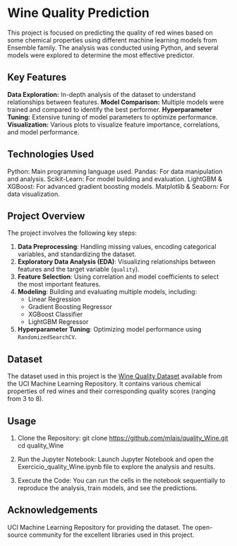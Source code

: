 # Wine Quality Prediction

This project is focused on predicting the quality of red wines based on some chemical properties using different machine learning models from Ensemble family. The analysis was conducted using Python, and several models were explored to determine the most effective predictor.

## Key Features
**Data Exploration:** In-depth analysis of the dataset to understand relationships between features.
**Model Comparison:** Multiple models were trained and compared to identify the best performer.
**Hyperparameter Tuning:** Extensive tuning of model parameters to optimize performance.
**Visualization:** Various plots to visualize feature importance, correlations, and model performance.

## Technologies Used
Python: Main programming language used.
Pandas: For data manipulation and analysis.
Scikit-Learn: For model building and evaluation.
LightGBM & XGBoost: For advanced gradient boosting models.
Matplotlib & Seaborn: For data visualization.

## Project Overview

The project involves the following key steps:
1. **Data Preprocessing**: Handling missing values, encoding categorical variables, and standardizing the dataset.
2. **Exploratory Data Analysis (EDA)**: Visualizing relationships between features and the target variable (`quality`).
3. **Feature Selection**: Using correlation and model coefficients to select the most important features.
4. **Modeling**: Building and evaluating multiple models, including:
   - Linear Regression
   - Gradient Boosting Regressor
   - XGBoost Classifier
   - LightGBM Regressor
5. **Hyperparameter Tuning**: Optimizing model performance using `RandomizedSearchCV`.

## Dataset

The dataset used in this project is the [Wine Quality Dataset](https://archive.ics.uci.edu/ml/datasets/Wine+Quality) available from the UCI Machine Learning Repository. It contains various chemical properties of red wines and their corresponding quality scores (ranging from 3 to 8).

## Usage
1. Clone the Repository:
git clone https://github.com/mlais/quality_Wine.git
cd quality_Wine

4. Run the Jupyter Notebook:
Launch Jupyter Notebook and open the Exercicio_quality_Wine.ipynb file to explore the analysis and results.

5. Execute the Code:
You can run the cells in the notebook sequentially to reproduce the analysis, train models, and see the predictions.

## Acknowledgements
UCI Machine Learning Repository for providing the dataset.
The open-source community for the excellent libraries used in this project.
